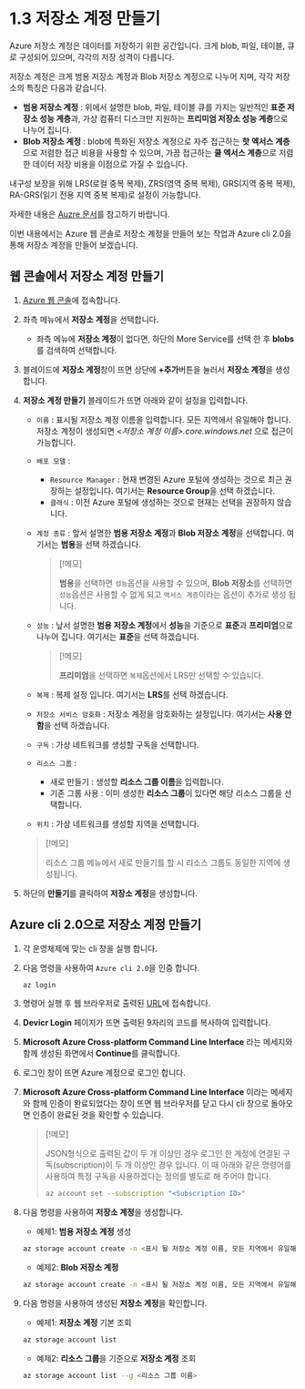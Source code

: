 # 1.3 저장소 계정 만들기
Azure 저장소 계정은 데이터를 저장하기 위한 공간입니다. 크게 blob, 파일, 테이블, 큐로 구성되어 있으며, 각각의 저장 성격이 다릅니다.

저장소 계정은 크게 범용 저장소 계정과 Blob 저장소 계정으로 나누어 지며, 각각 저장소의 특징은 다음과 같습니다.
- **범용 저장소 계정** : 위에서 설명한 blob, 파일, 테이블 큐를 가지는 일반적인 **표준 저장소 성능 계층**과, 가상 컴퓨터 디스크만 지원하는 **프리미엄 저장소 성능 계층**으로 나누어 집니다.
- **Blob 저장소 계정** : blob에 특화된 저장소 계정으로 자주 접근하는 **핫 엑서스 계층**으로 저렴한 접근 비용을 사용할 수 있으며, 가끔 접근하는 **쿨 엑서스 계층**으로 저렴한 데이터 저장 비용을 이점으로 가질 수 있습니다.

내구성 보장을 위해 LRS(로컬 중복 복제), ZRS(영역 중복 복제), GRS(지역 중복 복제), RA-GRS(읽기 전용 지역 중복 복제)로 설정이 가능합니다.

자세한 내용은 [Auzre 문서](https://docs.microsoft.com/ko-kr/azure/storage/storage-introduction)를 참고하기 바랍니다.

이번 내용에서는 Azure 웹 콘솔로 저장소 계정을 만들어 보는 작업과 Azure cli 2.0을 통해 저장소 계정을 만들어 보겠습니다.

## 웹 콘솔에서 저장소 계정 만들기
1. [Azure 웹 콘솔](https://portal.azure.com)에 접속합니다.

2. 좌측 메뉴에서 **저장소 계정**을 선택합니다.
    - 좌측 메뉴에 **저장소 계정**이 없다면, 하단의 More Service를 선택 한 후 **blobs**를 검색하여 선택합니다.

3. 블레이드에 **저장소 계정**창이 뜨면 상단에 **+추가**버튼을 눌러서 **저장소 계정**을 생성합니다.

4. **저장소 계정 만들기** 블레이드가 뜨면 아래와 같이 설정을 입력합니다.
    - `이름` : 표시될 저장소 계정 이름을 입력합니다. 모든 지역에서 유일해야 합니다. 저장소 계정이 생성되면 *<저장소 계정 이름>.core.windows.net* 으로 접근이 가능합니다.
    - `배포 모델` : 
        - `Resource Manager` : 현재 변경된 Azure 포털에 생성하는 것으로 최근 권장하는 설정입니다. 여기서는 **Resource Group**을 선택 하겠습니다.
        - `클래식` : 이전 Azure 포털에 생성하는 것으로 현재는 선택을 권장하지 않습니다.
    - `계정 종류` : 앞서 설명한 **범용 저장소 계정**과 **Blob 저장소 계정**을 선택합니다. 여기서는 **범용**을 선택 하겠습니다.
    
        > [!메모]
        >
        > **범용**을 선택하면 `성능`옵션을 사용할 수 있으며, **Blob 저장소**를 선택하면 `성능`옵션은 사용할 수 없게 되고 `액서스 계층`이라는 옵션이 추가로 생성 됩니다.

    - `성능` : 낲서 설명한 **범용 저장소 계정**에서 **성능**을 기준으로 **표준**과 **프리미엄**으로 나누어 집니다. 여기서는 **표준**을 선택 하겠습니다.
    
        > [!메모]
        >
        > **프리미엄**을 선택하면 `복제`옵션에서 LRS만 선택할 수 있습니다.

    - `복제` : 복제 설정 입니다. 여기서는 **LRS**를 선택 하겠습니다.
    - `저장소 서비스 암호화` : 저장소 계정을 암호화하는 설정입니다. 여기서는 **사용 안 함**을 선택 하겠습니다.
    - `구독` : 가상 네트워크를 생성할 구독을 선택합니다.
    - `리소스 그룹` :
        - 새로 만들기 : 생성할 **리소스 그룹 이름**을 입력합니다.
        - 기존 그룹 사용 : 이미 생성한 **리소스 그룹**이 있다면 해당 리소스 그룹을 선택합니다.
    - `위치` : 가상 네트워크를 생성할 지역을 선택합니다. 
    > [!메모]
    >
    > 리소스 그룹 메뉴에서 새로 만들기를 할 시 리소스 그룹도 동일한 지역에 생성됩니다.

5. 하단의 **만들기**를 클릭하여 **저장소 계정**을 생성합니다.

## Azure cli 2.0으로 저장소 계정 만들기
1. 각 운영체제에 맞는 cli 창을 실행 합니다.

2. 다음 명령을 사용하여 `Azure cli 2.0`을 인증 합니다.
    ```bash
    az login
    ```

3. 명령어 실행 후 웹 브라우저로 출력된 [URL](https://aka.ms/devicelogin)에 접속합니다.

4. **Devicr Login** 페이지가 뜨면 출력된 9자리의 코드를 복사하여 입력합니다.

5. **Microsoft Azure Cross-platform Command Line Interface** 라는 메세지와 함께 생성된 화면에서 **Continue**를 클릭합니다.

6. 로그인 창이 뜨면 Azure 계정으로 로그인 합니다.

7. **Microsoft Azure Cross-platform Command Line Interface** 이라는 메세지와 함께 인증이 완료되었다는 창이 뜨면 웹 브라우저를 닫고 다시 cli 창으로 돌아오면 인증이 완료된 것을 확인할 수 있습니다.
    > [!메모]
    >
    > JSON형식으로 출력된 값이 두 개 이상인 경우 로그인 한 계정에 연결된 구독(subscription)이 두 개 이상인 경우 입니다. 이 때 아래와 같은 명령어를 사용하여 특정 구독을 사용하겠다는 정의를 별도로 해 주어야 합니다.
    > ```bash
    > az account set --subscription "<Subscription ID>"
    > ```

8. 다음 명령을 사용하여 **저장소 계정**을 생성합니다.
    - 예제1: **범용 저장소 계정** 생성
    ```bash
    az storage account create -n <표시 될 저장소 계정 이름, 모든 지역에서 유일해야 함> -g <리소스 그룹 이름> --sku <Premium_LRS, Standard_GRS, Standard_LRS, Standard_RAGRS, Standard_ZRS 중 하나> -l <저장소 계정을 생성할 지역>
    ```

    - 예제2: **Blob 저장소 계정**
    ```bash
    az storage account create -n <표시 될 저장소 계정 이름, 모든 지역에서 유일해야 함> -g <리소스 그룹 이름> --sku <Standard_GRS, Standard_LRS, Standard_RAGRS 중 하나> --kind BlobStorage --access-tier <Cool 또는 Hot> -l <저장소 계정을 생성할 지역>
    ```

9. 다음 명령을 사용하여 생성된 **저장소 계정**을 확인합니다.
    - 예제1: **저장소 계정** 기본 조회
    ```bash
    az storage account list
    ```

    - 예제2: **리소스 그룹**을 기준으로 **저장소 계정** 조회
    ```bash
    az storage account list --g <리소스 그룹 이름>
    ```